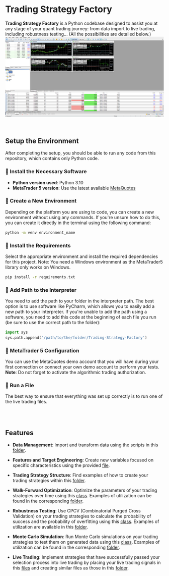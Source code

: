 # Trading Strategy Factory
**Trading Strategy Factory** is a Python codebase designed to assist you at any stage of your quant trading journey: from data import to live trading, including robustness testing... (All the possibilities are detailed below.)
![Live Trading Results](https://github.com/Lucas-Inglese/Trading-Strategy-Factory/raw/main/Results/Live%20Trading.png)


<br>

## Setup the Environment

After completing the setup, you should be able to run any code from this repository, which contains only Python code.

### 🔹 Install the Necessary Software

- **Python version used**: Python 3.10
- **MetaTrader 5 version**: Use the latest available [MetaQuotes](https://www.metaquotes.net/)

### 🔹 Create a New Environment

Depending on the platform you are using to code, you can create a new environment without using any commands. If you're unsure how to do this, you can create it directly in the terminal using the following command:

```bash
python -m venv environment_name
```

### 🔹 Install the Requirements
Select the appropriate environment and install the required dependencies for this project. Note: You need a Windows environment as the MetaTrader5 library only works on Windows.
```bash
pip install -r requirements.txt
```


### 🔹 Add Path to the Interpreter
You need to add the path to your folder in the interpreter path. The best option is to use software like PyCharm, which allows you to easily add a new path to your interpreter.
If you're unable to add the path using a software, you need to add this code at the beginning of each file you run (be sure to use the correct path to the folder):
```py
import sys
sys.path.append('/path/to/the/folder/Trading-Strategy-Factory')
```

### 🔹 MetaTrader 5 Configuration
You can use the MetaQuotes demo account that you will have during your first connection or connect your own demo account to perform your tests.  
**Note**: Do not forget to activate the algorithmic trading authorization.

### 🔹 Run a File
The best way to ensure that everything was set up correctly is to run one of the live trading files.

<br>
<br> 

## Features

- **Data Management**: Import and transform data using the scripts in this [folder](https://github.com/Lucas-Inglese/Trading-Strategy-Factory/tree/main/Data).

- **Features and Target Engineering**: Create new variables focused on specific characteristics using the provided [file](https://github.com/Lucas-Inglese/Trading-Strategy-Factory/blob/main/Quantreo/DataPreprocessing.py).

- **Trading Strategy Structure**: Find examples of how to create your trading strategies within this [folder](https://github.com/Lucas-Inglese/Trading-Strategy-Factory/tree/main/Strategies).

- **Walk-Forward Optimization**: Optimize the parameters of your trading strategies over time using this [class](https://github.com/Lucas-Inglese/Trading-Strategy-Factory/blob/main/Quantreo/WalkForwardOptimization.py). Examples of utilization can be found in the corresponding [folder](https://github.com/Lucas-Inglese/Trading-Strategy-Factory/tree/main/Launching%20(WFO)).

- **Robustness Testing**: Use CPCV (Combinatorial Purged Cross Validation) on your trading strategies to calculate the probability of success and the probability of overfitting using this [class](https://github.com/Lucas-Inglese/Trading-Strategy-Factory/blob/main/Quantreo/CombinatorialPurgedCV.py). Examples of utilization are available in this [folder](https://github.com/Lucas-Inglese/Trading-Strategy-Factory/tree/main/Launching%20(CPCV)).

- **Monte Carlo Simulation**: Run Monte Carlo simulations on your trading strategies to test them on generated data using this [class](https://github.com/Lucas-Inglese/Trading-Strategy-Factory/blob/main/Quantreo/MonteCarlo.py). Examples of utilization can be found in the corresponding [folder](https://github.com/Lucas-Inglese/Trading-Strategy-Factory/tree/main/Launching%20(MC)).

- **Live Trading**: Implement strategies that have successfully passed your selection process into live trading by placing your live trading signals in this [files](https://github.com/Lucas-Inglese/Trading-Strategy-Factory/blob/main/Quantreo/LiveTradingSignal.py) and creating similar files as those in this [folder](https://github.com/Lucas-Inglese/Trading-Strategy-Factory/tree/main/LiveTrading).
